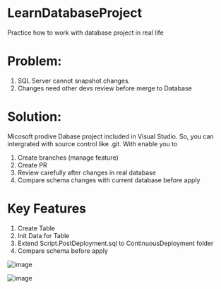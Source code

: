 # LearnDatabaseProject
Practice how to work with database project in real life

# Problem:
1. SQL Server cannot snapshot changes.
2. Changes need other devs review before merge to Database

# Solution:
Micosoft prodive Dabase project included in Visual Studio. So, you can intergrated with source control like .git. With enable you to 
1. Create branches (manage feature)
2. Create PR
3. Review carefully after changes in real database
4. Compare schema changes with current database before apply

# Key Features
1. Create Table
2. Init Data for Table
3. Extend Script.PostDeployment.sql to ContinuousDeployment folder
4. Compare schema before apply

![image](https://user-images.githubusercontent.com/12756406/183879019-406660d8-b2a7-4d05-9ce7-167bd02f1b7b.png)

![image](https://user-images.githubusercontent.com/12756406/183878654-52b43901-c801-4a04-b0bf-4b6255cf6520.png)
